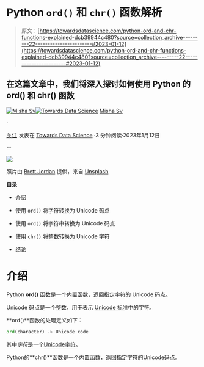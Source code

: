 # Python `ord()` 和 `chr()` 函数解析

> 原文：[https://towardsdatascience.com/python-ord-and-chr-functions-explained-dcb39944c480?source=collection_archive---------22-----------------------#2023-01-12](https://towardsdatascience.com/python-ord-and-chr-functions-explained-dcb39944c480?source=collection_archive---------22-----------------------#2023-01-12)

## 在这篇文章中，我们将深入探讨如何使用 Python 的 **ord()** 和 **chr()** 函数

[](https://pyshark.medium.com/?source=post_page-----dcb39944c480--------------------------------)[![Misha Sv](../Images/d3f9605e2c7020246ff793869728e218.png)](https://pyshark.medium.com/?source=post_page-----dcb39944c480--------------------------------)[](https://towardsdatascience.com/?source=post_page-----dcb39944c480--------------------------------)[![Towards Data Science](../Images/a6ff2676ffcc0c7aad8aaf1d79379785.png)](https://towardsdatascience.com/?source=post_page-----dcb39944c480--------------------------------) [Misha Sv](https://pyshark.medium.com/?source=post_page-----dcb39944c480--------------------------------)

·

[关注](https://medium.com/m/signin?actionUrl=https%3A%2F%2Fmedium.com%2F_%2Fsubscribe%2Fuser%2F685c2995a8e&operation=register&redirect=https%3A%2F%2Ftowardsdatascience.com%2Fpython-ord-and-chr-functions-explained-dcb39944c480&user=Misha+Sv&userId=685c2995a8e&source=post_page-685c2995a8e----dcb39944c480---------------------post_header-----------) 发表在 [Towards Data Science](https://towardsdatascience.com/?source=post_page-----dcb39944c480--------------------------------) ·3 分钟阅读·2023年1月12日

--

[](https://medium.com/m/signin?actionUrl=https%3A%2F%2Fmedium.com%2F_%2Fbookmark%2Fp%2Fdcb39944c480&operation=register&redirect=https%3A%2F%2Ftowardsdatascience.com%2Fpython-ord-and-chr-functions-explained-dcb39944c480&source=-----dcb39944c480---------------------bookmark_footer-----------)![](../Images/a8dd2b58383572c073c66cfb43419c4c.png)

照片由 [Brett Jordan](https://unsplash.com/fr/@brett_jordan?utm_source=unsplash&utm_medium=referral&utm_content=creditCopyText) 提供，来自 [Unsplash](https://unsplash.com/photos/7PYqjNzvrc4?utm_source=unsplash&utm_medium=referral&utm_content=creditCopyText)

**目录**

+   介绍

+   使用 `ord()` 将字符转换为 Unicode 码点

+   使用 `ord()` 将字符串转换为 Unicode 码点

+   使用 `chr()` 将整数转换为 Unicode 字符

+   结论

# 介绍

Python **ord()** 函数是一个内置函数，返回指定字符的 Unicode 码点。

Unicode 码点是一个整数，用于表示 [Unicode 标准](https://unicode.org/standard/standard.html)中的字符。

**ord()**函数的处理定义如下：

```py
ord(character) -> Unicode code
```

其中*字符*是一个[Unicode字符](https://en.wikipedia.org/wiki/List_of_Unicode_characters)。

Python的**chr()**函数是一个内置函数，返回指定字符的Unicode码点。
